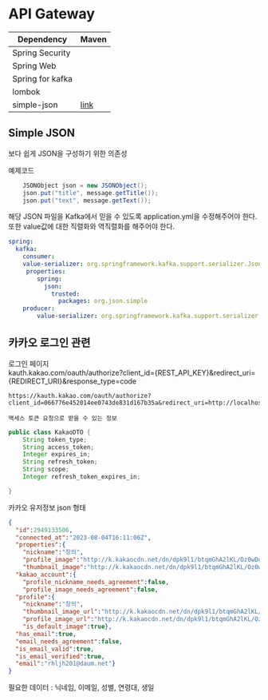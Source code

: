 # API Gateway


| Dependency       | Maven |
| ---------------- | ----- |
| Spring Security  |       |
| Spring Web       |       |
| Spring for kafka |       |
| lombok           |       |
| simple-json |     [link](https://mvnrepository.com/artifact/com.googlecode.json-simple/json-simple/1.1.1)  |


## Simple JSON

보다 쉽게 JSON을 구성하기 위한 의존성  

예제코드
```java
    JSONObject json = new JSONObject();
    json.put("title", message.getTitle());
    json.put("text", message.getText());
```

해당 JSON 파일을 Kafka에서 믿을 수 있도록 application.yml을 수정해주어야 한다.  
또한 value값에 대한 직렬화와 역직렬화를 해주어야 한다.   
```yml
spring:
  kafka:
    consumer:
    value-serializer: org.springframework.kafka.support.serializer.JsonDeserializer
     properties:
        spring:
          json:
            trusted:
              packages: org.json.simple
    producer:
        value-serializer: org.springframework.kafka.support.serializer.JsonSerializer
```

## 카카오 로그인 관련

로그인 페이지  
kauth.kakao.com/oauth/authorize?client_id={REST_API_KEY}&redirect_uri={REDIRECT_URI}&response_type=code

```
https://kauth.kakao.com/oauth/authorize?client_id=066776e452014ee0743de831d167b35a&redirect_uri=http://localhost:8080/auth/kakao&response_type=code
```

`액세스 토큰 요청으로 받을 수 있는 정보`  

```java
public class KakaoDTO {
    String token_type;
    String access_token;
    Integer expires_in;
    String refresh_token;
    String scope;
    Integer refresh_token_expires_in;

}
```

카카오 유저정보 json 형태
```json
{
  "id":2949133506,
  "connected_at":"2023-08-04T16:11:06Z",
  "properties":{
    "nickname":"창의",
    "profile_image":"http://k.kakaocdn.net/dn/dpk9l1/btqmGhA2lKL/Oz0wDuJn1YV2DIn92f6DVK/img_640x640.jpg",
    "thumbnail_image":"http://k.kakaocdn.net/dn/dpk9l1/btqmGhA2lKL/Oz0wDuJn1YV2DIn92f6DVK/img_110x110.jpg"},
  "kakao_account":{
    "profile_nickname_needs_agreement":false,
    "profile_image_needs_agreement":false,
  "profile":{
    "nickname":"창의",
    "thumbnail_image_url":"http://k.kakaocdn.net/dn/dpk9l1/btqmGhA2lKL/Oz0wDuJn1YV2DIn92f6DVK/img_110x110.jpg",
    "profile_image_url":"http://k.kakaocdn.net/dn/dpk9l1/btqmGhA2lKL/Oz0wDuJn1YV2DIn92f6DVK/img_640x640.jpg",
    "is_default_image":true},
  "has_email":true,
  "email_needs_agreement":false,
  "is_email_valid":true,
  "is_email_verified":true,
  "email":"rhljh201@daum.net"}
}
```

필요한 데이터 : 닉네임, 이메일, 성별, 연령대, 생일


